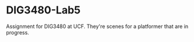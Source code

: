 # DIG3480-Lab5
Assignment for DIG3480 at UCF. They're scenes for a platformer that are in progress.
